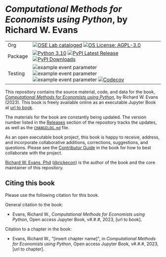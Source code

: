 # *Computational Methods for Economists using Python*, by Richard W. Evans

| | |
| --- | --- |
| Org | [![OSE Lab cataloged](https://img.shields.io/badge/OSE%20Lab-catalogued-critical)](https://github.com/OpenSourceEcon) [![OS License: AGPL-3.0](https://img.shields.io/badge/OS%20License-AGPL%203.0-yellow)](https://github.com/OpenSourceEcon/CompMethods/blob/main/LICENSE) |
| Package | [![Python 3.10](https://img.shields.io/badge/python-3.10-blue.svg)](https://www.python.org/downloads/release/python-31013/) [![PyPI Latest Release](https://img.shields.io/pypi/v/compmethods.svg)](https://pypi.org/project/compmethods/) [![PyPI Downloads](https://img.shields.io/pypi/dm/compmethods.svg?label=PyPI%20downloads)](https://pypi.org/project/compmethods/) |
| Testing | ![example event parameter](https://github.com/OpenSourceEcon/CompMethods/actions/workflows/build_and_test.yml/badge.svg?branch=main) ![example event parameter](https://github.com/OpenSource/CompMethods/actions/workflows/deploy_docs.yml/badge.svg?branch=main) ![example event parameter](https://github.com/OpenSourceEcon/CompMethods/actions/workflows/check_format.yml/badge.svg?branch=main) [![Codecov](https://codecov.io/gh/OpenSourceEcon/CompMethods/branch/main/graph/badge.svg)](https://codecov.io/gh/OpenSourceEcon/compmethods) |

This repository contains the source material, code, and data for the book, [*Computational Methods for Economists using Python*](), by Richard W. Evans (2023). This book is freely available online as an executable Jupyter Book at [url to book]().

The materials for the book are constantly being updated. The version number listed in the [Releases](https://github.com/OpenSourceEcon/CompMethods/releases) section of the repository tracks the updates, as well as the [`CHANGELOG.md`](CHANGELOG.md) file.

As an open executable book project, this book is happy to receive, address, and incorporate collaborative additions, corrections, suggestions, and questions. Please see the [Contributor Guide]() in the book for how to best collaborate with the project.

[Richard W. Evans, Phd](https://sites.google.com/site/rickecon) ([@rickecon](https://github.com/rickecon)) is the author of the book and the core maintainer of this repository.

## Citing this book
Please use the following citation for this book.

General citation to the book:
* Evans, Richard W., *Computational Methods for Economists using Python*, Open access Jupyter Book, v#.#.#, 2023, [url to book].

Citation to a chapter in the book:
* Evans, Richard W., "[insert chapter name]", in *Computational Methods for Economists using Python*, Open access Jupyter Book, v#.#.#, 2023, [url to chapter].
